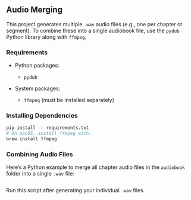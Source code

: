 ## Audio Merging

This project generates multiple `.wav` audio files (e.g., one per chapter or segment). To combine these into a single audiobook file, use the `pydub` Python library along with `ffmpeg`.

### Requirements

* Python packages:

  * `pydub`
* System packages:

  * `ffmpeg` (must be installed separately)

### Installing Dependencies

```bash
pip install -r requirements.txt
# On macOS, install ffmpeg with:
brew install ffmpeg
```

### Combining Audio Files

Here’s a Python example to merge all chapter audio files in the `audiobook` folder into a single `.wav` file:

```python

```

Run this script after generating your individual `.wav` files.

